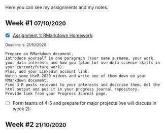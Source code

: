 Here you can see my assignments and my notes.

## Week #1 <small>07/10/2020</small>
- [x] [Assignment 1: RMarkdown Homework](Week_01_Assignment_01.html): 

<small>Deadline is: 21/10/2020</small>

```
Prepare an RMarkdown document. 
Introduce yourself in one paragraph (Your name surname, your work, your data interests and how you (plan to) use data science skills in your current/future work). 
Plus, add your Linkedin account link. 
Watch some UseR-2020 videos and write one of them down on your RMarkdown document. 
Find 3 R posts relevant to your interests and describe them. Get the html output and put it in your progress journal repository. 
Provide link from your Progress Journal page. 
```

- [ ] Form teams of 4-5 and prepare for major projects (we will discuss in week 2):

## Week #2 <small>21/10/2020</small>